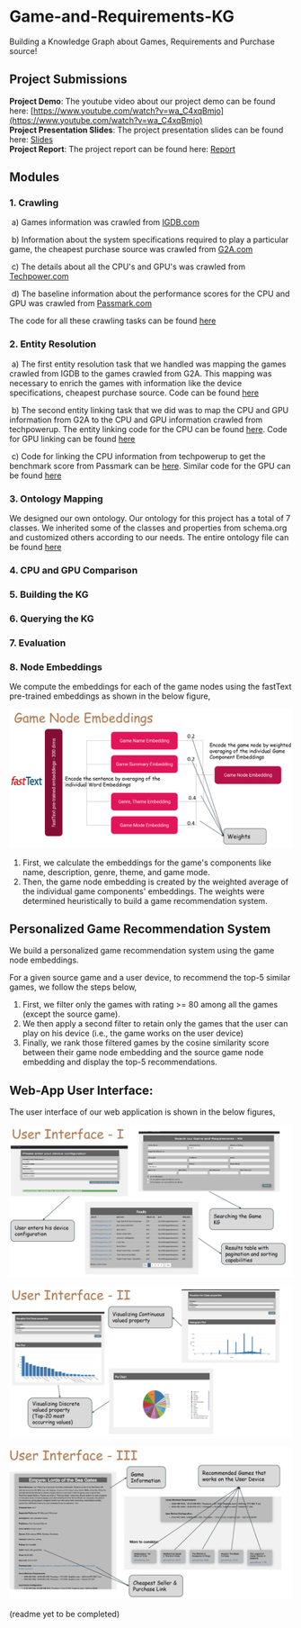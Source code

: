 # Game-and-Requirements-KG
Building a Knowledge Graph about Games, Requirements and Purchase source! 

## Project Submissions

**Project Demo**: The youtube video about our project demo can be found here: [https://www.youtube.com/watch?v=wa_C4xqBmjo](https://www.youtube.com/watch?v=wa_C4xqBmjo) <br>
**Project Presentation Slides**: The project presentation slides can be found here: [Slides](submissions/rselvam_rvohra_INF558_final_project_presentation.pdf) <br>
**Project Report**: The project report can be found here: [Report](submissions/rselvam_rvohra_INF558_final_project_report.pdf) <br>

## Modules

### 1. Crawling

​		a) Games information was crawled from [IGDB.com](https://www.igdb.com/discover)	

​		b) Information about the system specifications required to play a particular game, the cheapest purchase source was crawled from [G2A.com](https://www.g2a.com)

​		c) The details about all the CPU's and GPU's was crawled from [Techpower.com](https://www.techpowerup.com)

​		d) The baseline information about the performance scores for the CPU and GPU was crawled from [Passmark.com](https://www.passmark.com)

The code for all these crawling tasks can be found [here](https://github.com/ravikiran0606/Game-and-Requirements-KG/tree/master/1_crawling/crawlers)

### 2. Entity Resolution

​		a) The first entity resolution task that we handled was mapping the games crawled from IGDB to the games crawled from G2A. This mapping was necessary to enrich the games with information like the device specifications, cheapest purchase source. Code can be found [here](https://github.com/ravikiran0606/Game-and-Requirements-KG/blob/master/2_entity_resolution/ER_igdb_g2a_rijul.py)

​		b) The second entity linking task that we did was to map the CPU and GPU information from G2A to the CPU and GPU information crawled from techpowerup. The entity linking code for the CPU can be found [here](https://github.com/ravikiran0606/Game-and-Requirements-KG/blob/master/2_entity_resolution/ER_g2a_cpu_techpowerup_cpu_v1.py). Code for GPU linking can be found [here](https://github.com/ravikiran0606/Game-and-Requirements-KG/blob/master/2_entity_resolution/ER_g2a_games_gpus_and_techpowerup_gpus.py)

​		c) Code for linking the CPU information from techpowerup to get the benchmark score from Passmark can be [here](https://github.com/ravikiran0606/Game-and-Requirements-KG/blob/master/2_entity_resolution/ER_techpowerup_cpubenchmark.py). Similar code for the GPU can be found [here](https://github.com/ravikiran0606/Game-and-Requirements-KG/blob/master/2_entity_resolution/ER_benchmark_gpus_and_techpowerup_gpus.py)	

### 3. Ontology Mapping

We designed our own ontology. Our ontology for this project has a total of 7 classes. We inherited some of the classes and properties from schema.org and customized others according to our needs. The entire ontology file can be found [here](https://github.com/ravikiran0606/Game-and-Requirements-KG/blob/master/3_ontology_mapping/Game%20Requirements%20Ontology.pdf)

### 4. CPU and GPU Comparison

### 5. Building the KG

### 6. Querying the KG

### 7. Evaluation

### 8. Node Embeddings

We compute the embeddings for each of the game nodes using the fastText pre-trained embeddings as shown in the below figure, 

![NE 1](readme_images/ne1.png)

1. First, we calculate the embeddings for the game's components like name, description, genre, theme, and game mode. 
2. Then, the game node embedding is created by the weighted average of the individual game components' embeddings. 
The weights were determined heuristically to build a game recommendation system.

## Personalized Game Recommendation System

We build a personalized game recommendation system using the game node embeddings.

For a given source game and a user device, to recommend the top-5 similar games, we follow the steps below,

1. First, we filter only the games with rating >= 80 among all the games (except the source game).
2. We then apply a second filter to retain only the games that the user can play on his device (i.e., the game works on the user device)
3. Finally, we rank those filtered games by the cosine similarity score between their game node embedding and the source game node embedding and display the top-5 recommendations.

## Web-App User Interface:

The user interface of our web application is shown in the below figures,

![UI 1](readme_images/ui1.png)

![UI 2](readme_images/ui2.png)

![UI 3](readme_images/ui3.png)

(readme yet to be completed)


